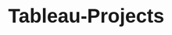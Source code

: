 <h1><span style="font-family:Arial; font-size:40px">Tableau-Projects</span></h1>




































































